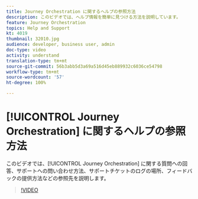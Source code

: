 ```yaml
---
title: Journey Orchestration に関するヘルプの参照方法
description: このビデオでは、ヘルプ情報を簡単に見つける方法を説明しています。
feature: Journey Orchestration
topics: Help and Support
kt: 4019
thumbnail: 32010.jpg
audience: developer, business user, admin
doc-type: video
activity: understand
translation-type: tm+mt
source-git-commit: 56b3abb5d3a69a516d45eb889932c6036ce54798
workflow-type: tm+mt
source-wordcount: '57'
ht-degree: 100%

---
```



# [!UICONTROL Journey Orchestration] に関するヘルプの参照方法

このビデオでは、[!UICONTROL Journey Orchestration] に関する質問への回答、サポートへの問い合わせ方法、サポートチケットのログの場所、フィードバックの提供方法などの参照先を説明します。

>[!VIDEO](https://video.tv.adobe.com/v/32010?quality=12)
